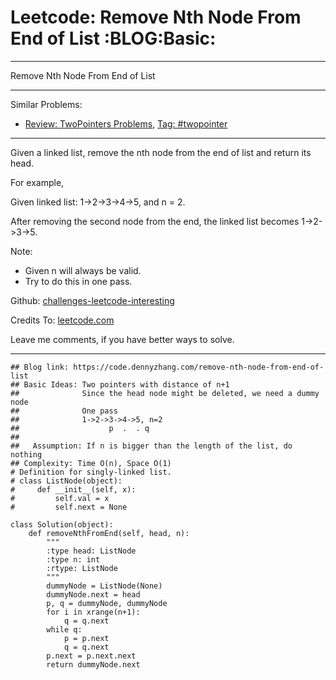 # Leetcode: Remove Nth Node From End of List     :BLOG:Basic:


---

Remove Nth Node From End of List  

---

Similar Problems:  
-   [Review: TwoPointers Problems](https://code.dennyzhang.com/review-twopointer), [Tag: #twopointer](https://code.dennyzhang.com/tag/twopointer)

---

Given a linked list, remove the nth node from the end of list and return its head.  

For example,  

Given linked list: 1->2->3->4->5, and n = 2.  

After removing the second node from the end, the linked list becomes 1->2->3->5.  

Note:  
-   Given n will always be valid.
-   Try to do this in one pass.

Github: [challenges-leetcode-interesting](https://github.com/DennyZhang/challenges-leetcode-interesting/tree/master/remove-nth-node-from-end-of-list)  

Credits To: [leetcode.com](https://leetcode.com/problems/remove-nth-node-from-end-of-list/description/)  

Leave me comments, if you have better ways to solve.  

---

    ## Blog link: https://code.dennyzhang.com/remove-nth-node-from-end-of-list
    ## Basic Ideas: Two pointers with distance of n+1
    ##              Since the head node might be deleted, we need a dummy node
    ##              One pass
    ##              1->2->3->4->5, n=2
    ##                    p  .  . q
    ##
    ##   Assumption: If n is bigger than the length of the list, do nothing
    ## Complexity: Time O(n), Space O(1)
    # Definition for singly-linked list.
    # class ListNode(object):
    #     def __init__(self, x):
    #         self.val = x
    #         self.next = None
    
    class Solution(object):
        def removeNthFromEnd(self, head, n):
            """
            :type head: ListNode
            :type n: int
            :rtype: ListNode
            """
            dummyNode = ListNode(None)
            dummyNode.next = head
            p, q = dummyNode, dummyNode
            for i in xrange(n+1):
                q = q.next
            while q:
                p = p.next
                q = q.next
            p.next = p.next.next
            return dummyNode.next